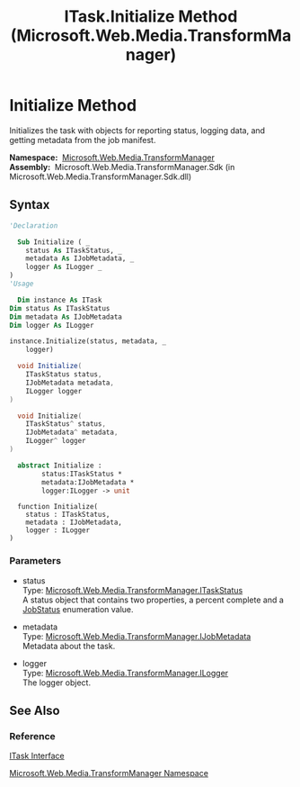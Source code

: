 ﻿---
title: ITask.Initialize Method  (Microsoft.Web.Media.TransformManager)
TOCTitle: Initialize Method
ms:assetid: M:Microsoft.Web.Media.TransformManager.ITask.Initialize(Microsoft.Web.Media.TransformManager.ITaskStatus,Microsoft.Web.Media.TransformManager.IJobMetadata,Microsoft.Web.Media.TransformManager.ILogger)
ms:mtpsurl: https://msdn.microsoft.com/en-us/library/microsoft.web.media.transformmanager.itask.initialize(v=VS.90)
ms:contentKeyID: 35521024
ms.date: 06/14/2012
mtps_version: v=VS.90
f1_keywords:
- Microsoft.Web.Media.TransformManager.ITask.Initialize
dev_langs:
- csharp
- jscript
- vb
- FSharp
- cpp
api_location:
- Microsoft.Web.Media.TransformManager.Sdk.dll
api_name:
- Microsoft.Web.Media.TransformManager.ITask.Initialize
api_type:
- Managed
topic_type:
- apiref
- kbSyntax
product_family_name: VS
ROBOTS: INDEX,FOLLOW
---

# Initialize Method

Initializes the task with objects for reporting status, logging data, and getting metadata from the job manifest.

**Namespace:**  [Microsoft.Web.Media.TransformManager](microsoft-web-media-transformmanager-namespace.md)  
**Assembly:**  Microsoft.Web.Media.TransformManager.Sdk (in Microsoft.Web.Media.TransformManager.Sdk.dll)

## Syntax

```vb
'Declaration

  Sub Initialize ( _
    status As ITaskStatus, _
    metadata As IJobMetadata, _
    logger As ILogger _
)
'Usage

  Dim instance As ITask
Dim status As ITaskStatus
Dim metadata As IJobMetadata
Dim logger As ILogger

instance.Initialize(status, metadata, _
    logger)
```

```csharp
  void Initialize(
    ITaskStatus status,
    IJobMetadata metadata,
    ILogger logger
)
```

```cpp
  void Initialize(
    ITaskStatus^ status, 
    IJobMetadata^ metadata, 
    ILogger^ logger
)
```

``` fsharp
  abstract Initialize : 
        status:ITaskStatus * 
        metadata:IJobMetadata * 
        logger:ILogger -> unit 
```

```jscript
  function Initialize(
    status : ITaskStatus, 
    metadata : IJobMetadata, 
    logger : ILogger
)
```

### Parameters

  - status  
    Type: [Microsoft.Web.Media.TransformManager.ITaskStatus](itaskstatus-interface-microsoft-web-media-transformmanager.md)  
    A status object that contains two properties, a percent complete and a [JobStatus](jobstatus-enumeration-microsoft-web-media-transformmanager.md) enumeration value.  

<!-- end list -->

  - metadata  
    Type: [Microsoft.Web.Media.TransformManager.IJobMetadata](ijobmetadata-interface-microsoft-web-media-transformmanager.md)  
    Metadata about the task.  

<!-- end list -->

  - logger  
    Type: [Microsoft.Web.Media.TransformManager.ILogger](ilogger-interface-microsoft-web-media-transformmanager.md)  
    The logger object.  

## See Also

### Reference

[ITask Interface](itask-interface-microsoft-web-media-transformmanager.md)

[Microsoft.Web.Media.TransformManager Namespace](microsoft-web-media-transformmanager-namespace.md)


